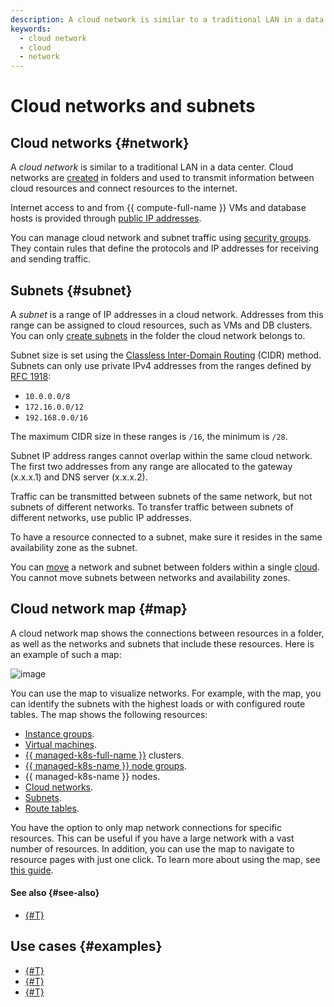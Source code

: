 ```yaml
---
description: A cloud network is similar to a traditional LAN in a data center. Cloud networks are created in folders and used for transmitting information between cloud resources and connecting resources to the internet.
keywords:
  - cloud network
  - cloud
  - network
---
```


# Cloud networks and subnets

## Cloud networks {#network}

A _cloud network_ is similar to a traditional LAN in a data center. Cloud networks are [created](../operations/network-create.md) in folders and used to transmit information between cloud resources and connect resources to the internet.

Internet access to and from {{ compute-full-name }} VMs and database hosts is provided through [public IP addresses](address.md#public-addresses).

You can manage cloud network and subnet traffic using [security groups](security-groups.md). They contain rules that define the protocols and IP addresses for receiving and sending traffic.

## Subnets {#subnet}

A _subnet_ is a range of IP addresses in a cloud network. Addresses from this range can be assigned to cloud resources, such as VMs and DB clusters. You can only [create subnets](../operations/subnet-create.md) in the folder the cloud network belongs to.

Subnet size is set using the [Classless Inter-Domain Routing](https://en.wikipedia.org/wiki/Classless_Inter-Domain_Routing) (CIDR) method. Subnets can only use private IPv4 addresses from the ranges defined by [RFC 1918](https://tools.ietf.org/html/rfc1918):
* `10.0.0.0/8`
* `172.16.0.0/12`
* `192.168.0.0/16`

The maximum CIDR size in these ranges is `/16`, the minimum is `/28`.

Subnet IP address ranges cannot overlap within the same cloud network. The first two addresses from any range are allocated to the gateway (x.x.x.1) and DNS server (x.x.x.2).

Traffic can be transmitted between subnets of the same network, but not subnets of different networks. To transfer traffic between subnets of different networks, use public IP addresses.

To have a resource connected to a subnet, make sure it resides in the same availability zone as the subnet.

You can [move](../operations/network-move.md) a network and subnet between folders within a single [cloud](../../resource-manager/concepts/resources-hierarchy.md). You cannot move subnets between networks and availability zones.

## Cloud network map {#map}

A cloud network map shows the connections between resources in a folder, as well as the networks and subnets that include these resources. Here is an example of such a map:

![image](../../_assets/vpc/network-map.png)

You can use the map to visualize networks. For example, with the map, you can identify the subnets with the highest loads or with configured route tables. The map shows the following resources:

* [Instance groups](../../compute/concepts/instance-groups/index.md).
* [Virtual machines](../../compute/concepts/vm.md).
* [{{ managed-k8s-full-name }}](../../managed-kubernetes/concepts/index.md#kubernetes-cluster) clusters.
* [{{ managed-k8s-name }} node groups](../../managed-kubernetes/concepts/index.md#node-group).
* {{ managed-k8s-name }} nodes.
* [Cloud networks](#network).
* [Subnets](#subnet).
* [Route tables](routing.md).

You have the option to only map network connections for specific resources. This can be useful if you have a large network with a vast number of resources. In addition, you can use the map to navigate to resource pages with just one click. To learn more about using the map, see [this guide](../operations/network-map.md).

#### See also {#see-also}

* [{#T}](software-accelerated-network.md)


## Use cases {#examples}

* [{#T}](../tutorials/web-service.md)
* [{#T}](../tutorials/nat-instance/index.md)
* [{#T}](../tutorials/dhcp-options.md)